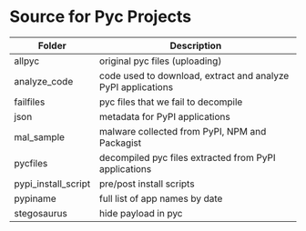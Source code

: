 # Source for Pyc Projects

|Folder|Description|
|------|------|
|allpyc|original pyc files (uploading)|
|analyze_code |code used to download, extract and analyze PyPI applications|
|failfiles| pyc files that we fail to decompile|
|json | metadata for PyPI applications|
|mal_sample| malware collected from PyPI, NPM and Packagist|
|pycfiles| decompiled pyc files extracted from PyPI applications|
|pypi_install_script| pre/post install scripts|
|pypiname | full list of app names by date|
|stegosaurus|hide payload in pyc|
